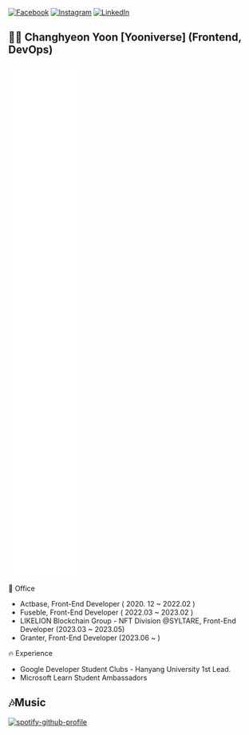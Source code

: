[![Facebook](https://img.shields.io/badge/-Facebook-1877f2?style=round-square&logo=facebook&logoColor=white&link=https://www.facebook.com/profile.php?id=100049705026429)](https://www.facebook.com/profile.php?id=100049705026429)
[![Instagram](https://img.shields.io/badge/-Instagram-e4405f?style=round-square&logo=instagram&logoColor=white&link=https://www.instagram.com/yooniverse.dev)](https://www.instagram.com/yooniverse.dev)
[![LinkedIn](https://img.shields.io/badge/-LinkedIn-0077b5?style=round-square&logo=linkedin&logoColor=white&link=https://www.linkedin.com/in/changhyeon-yoon-4018b71ba)](https://www.linkedin.com/in/changhyeon-yoon-4018b71ba)

## 👋🏻 Changhyeon Yoon [Yooniverse] (Frontend, DevOps)
![Metrics](https://raw.githubusercontent.com/ChanghyeonYoon/ChanghyeonYoon/main/github-metrics.svg)

🏢 Office 
- Actbase, Front-End Developer ( 2020. 12 ~ 2022.02 ) 
- Fuseble, Front-End Developer ( 2022.03 ~ 2023.02 )
- LIKELION Blockchain Group - NFT Division @SYLTARE, Front-End Developer (2023.03 ~ 2023.05)
- Granter, Front-End Developer (2023.06 ~ )

🔥 Experience
- Google Developer Student Clubs - Hanyang University 1st Lead.
- Microsoft Learn Student Ambassadors

## 🎶Music
[![spotify-github-profile](https://spotify-github-profile.vercel.app/api/view?uid=aim2x9i3fsieeq7rffboost6l&cover_image=true&theme=default&show_offline=false&background_color=121212&interchange=false)](https://github.com/kittinan/spotify-github-profile)

